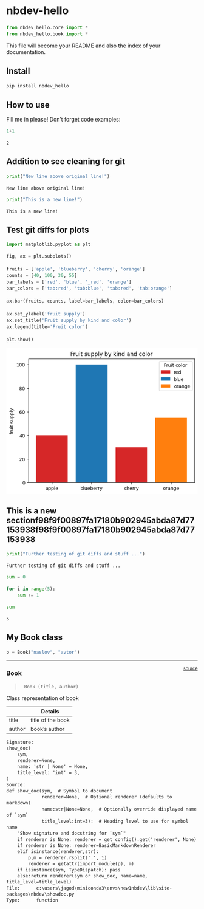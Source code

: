 nbdev-hello
================

<!-- WARNING: THIS FILE WAS AUTOGENERATED! DO NOT EDIT! -->

``` python
from nbdev_hello.core import *
from nbdev_hello.book import *
```

This file will become your README and also the index of your
documentation.

## Install

``` sh
pip install nbdev_hello
```

## How to use

Fill me in please! Don’t forget code examples:

``` python
1+1
```

    2

## Addition to see cleaning for git

``` python
print("New line above original line!")
```

    New line above original line!

``` python
print("This is a new line!")
```

    This is a new line!

## Test git diffs for plots

``` python
import matplotlib.pyplot as plt
```

``` python
fig, ax = plt.subplots()

fruits = ['apple', 'blueberry', 'cherry', 'orange']
counts = [40, 100, 30, 55]
bar_labels = ['red', 'blue', '_red', 'orange']
bar_colors = ['tab:red', 'tab:blue', 'tab:red', 'tab:orange']

ax.bar(fruits, counts, label=bar_labels, color=bar_colors)

ax.set_ylabel('fruit supply')
ax.set_title('Fruit supply by kind and color')
ax.legend(title='Fruit color')

plt.show()
```

![](index_files/figure-commonmark/cell-7-output-1.png)

## This is a new sectionf98f9f00897fa17180b902945abda87d77153938f98f9f00897fa17180b902945abda87d77153938

``` python
print("Further testing of git diffs and stuff ...")
```

    Further testing of git diffs and stuff ...

``` python
sum = 0
```

``` python
for i in range(5):
    sum += 1
```

``` python
sum
```

    5

## My Book class

``` python
b = Book("naslov", "avtor")
```

------------------------------------------------------------------------

<a
href="https://github.com/anasbraj/nbdev-hello/blob/main/nbdev_hello/book.py#LNone"
target="_blank" style="float:right; font-size:smaller">source</a>

### Book

>      Book (title, author)

Class representation of book

|        | **Details**       |
|--------|-------------------|
| title  | title of the book |
| author | book’s author     |

    Signature:
    show_doc(
        sym,
        renderer=None,
        name: 'str | None' = None,
        title_level: 'int' = 3,
    )
    Source:   
    def show_doc(sym,  # Symbol to document
                 renderer=None,  # Optional renderer (defaults to markdown)
                 name:str|None=None,  # Optionally override displayed name of `sym`
                 title_level:int=3):  # Heading level to use for symbol name
        "Show signature and docstring for `sym`"
        if renderer is None: renderer = get_config().get('renderer', None)
        if renderer is None: renderer=BasicMarkdownRenderer
        elif isinstance(renderer,str):
            p,m = renderer.rsplit('.', 1)
            renderer = getattr(import_module(p), m)
        if isinstance(sym, TypeDispatch): pass
        else:return renderer(sym or show_doc, name=name, title_level=title_level)
    File:      c:\users\jagod\miniconda3\envs\new1nbdev\lib\site-packages\nbdev\showdoc.py
    Type:      function
